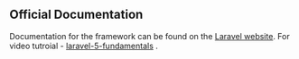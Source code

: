 ## Official Documentation

Documentation for the framework can be found on the [Laravel website](http://laravel.com/docs).
For video tutroial - [laravel-5-fundamentals](https://laracasts.com/series/laravel-5-fundamentals) .

